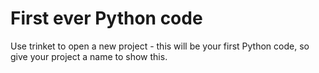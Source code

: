 # First ever Python code

Use trinket to open a new project - this will be your first Python code, so give your project a name to show this.
